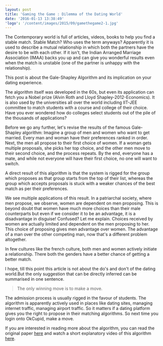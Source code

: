 ```yaml
---
layout: post
title: 'Gaming the Game : Dilemma of the Dating World'
date: '2016-01-13 13:38:49'
'logo': '/content/images/2015/09/gamethegame2-1.jpg'
---
```


The Contemporary world is full of articles, videos, books to help you find a stable match. Stable Match? Who uses the term anyways? Apparently it is used to describe a mutual relationship in which both the partners have the desire to be with each other.
If it isn't, the Indian Arranged Marriage Association (IMAA) backs you up and can give you wonderful results even when the match is unstable (one of the partner is unhappy with the relationship). 

This post is about the Gale-Shapley Algorithm and its implication on your dating experience.

The algorithm itself was developed in the 60s, but even its application can fetch you a Nobel prize (Alvin Roth and Lloyd Shapley-2012-Economics). It is also used by the universities all over the world including IIT-JEE committee to match students with a course and college of their choice.  Have you ever wondered how do colleges select students out of the pile of the thousands of applications?

Before we go any further, let's revise the results of the famous Gale-Shapley algorithm:
Imagine a group of men and women who want to get married. Every man and woman have their preferences ranked in order. Next, the men all propose to their first choice of women. If a woman gets multiple proposals, she picks her top choice, and the other men move to their second choice, and the process repeats. By the end, everyone has a mate, and while not everyone will have their first choice, no one will want to switch. 

A direct result of this algorithm is that the system is rigged for the group which proposes as that group starts from the top of their list, whereas the group which accepts proposals is stuck with a weaker chances of the best match as per their preferences.

We see multiple applications of this result. In a patriarchal society, where men propose, we observe, women are dependent on men proposing. This is beyond doubt that women have much more choices than their male counterparts but even if we consider it to be an advantage, it is a disadvantage in disguise! Confused? Let me explain. Choices received by women are actually limited and dependent on the men proposing to her.
This choice of proposing gives men advantage over women. The advantage of a man over the other competing man, now that's a different problem altogether.

 In few cultures like the french culture, both men and women actively initiate a relationship. There both the genders have a better chance of getting a better match. 

I hope, till this point this article is not about the do's and don't of the dating world.But the only suggestion that can be directly inferred can be summarised in one sentence. 

>The only winning move is to make a move.

The admission process is usually rigged in the favour of students. The algorithm is apparently actively used in places like dating sites, managing internet traffic, managing airport traffic.
So it matters if a dating platform gives you the right to propose in their matching algorithms. So next time you login onto OkCupid, make a move.

If you are interested in reading more about the algorithm, you can read the original paper [here](http://cramton.umd.edu/market-design/gale-shapley-college-admissions.pdf) and watch a short explanatory video of this algorithm [here](https://www.youtube.com/watch?v=Qcv1IqHWAzg). 